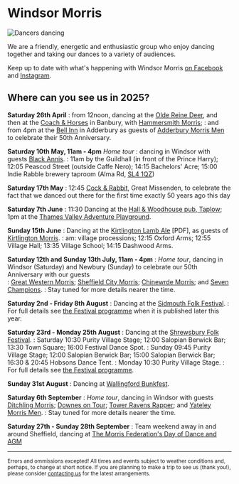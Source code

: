 
Windsor Morris
==============

<img class="img-right" src="/img/IMG_7201.jpg" alt="Dancers dancing" />

We are a friendly, energetic and enthusiastic group who enjoy dancing together and taking our dances to a variety of audiences. 

Keep up to date with what's happening with Windsor Morris 
<a href='https://www.facebook.com/windsormorrisdancers'>on Facebook<i class="stack fab fa-facebook-square"></i></a> and [Instagram](https://www.instagram.com/wmwindsormorris)<i class="stack fab fa-instagram"></i>.

Where can you see us in 2025?
-----------------------------

**Saturday 26th April** 
: from 12noon, dancing at the [Olde Reine Deer](https://whatpub.com/pubs/OXN/11/olde-reine-deer-inn-banbury), and then at the [Coach & Horses](https://whatpub.com/pubs/OXN/61/coach-horses-banbury) in Banbury, with [Hammersmith Morris](https://www.hammersmithmorris.org.uk/);
: and from 4pm at the [Bell Inn](https://whatpub.com/pubs/OXN/133/bell-inn-adderbury) in Adderbury as guests of [Adderbury Morris Men](https://www.adderburymorris.org.uk/) to celebrate their 50th Anniversary.

**Saturday 10th May, 11am - 4pm** _Home tour_
: dancing in Windsor with guests [Black Annis](https://blackannismorris.org/). 
: 11am by the Guildhall (in front of the Prince Harry); 12:05 Peascod Street (outside Caffe Nero); 14:15 Bachelors' Acre; 15:00 Indie Rabble brewery taproom (Alma Rd, [SL4 1QZ](https://www.google.com/maps/place/Indie+Rabble+Brewing+Company/@51.483531,-0.611781,14z/data=!4m6!3m5!1s0x48767bc7ff13d37f:0xa9a2f75892a62a60!8m2!3d51.4835306!4d-0.6117808!16s%2Fg%2F11v4j7x20z?hl=en&entry=ttu&g_ep=EgoyMDI1MDQyMS4wIKXMDSoASAFQAw%3D%3D))

**Saturday 17th May**
: 12:45 [Cock & Rabbit](https://camra.org.uk/pubs/cock-rabbit-the-lee-165398), Great Missenden, to celebrate the fact that we danced out there for the first time exactly 50 years ago this day

**Saturday 7th June**
: 11:30 Dancing at the [Hall & Woodhouse pub, Taplow](https://camra.org.uk/pubs/hall-woodhouse-taplow-taplow-196848); 1pm at the [Thames Valley Adventure Playground](https://www.tvap.co.uk/).

**Sunday 15th June**
: Dancing at the [Kirtlington Lamb Ale](https://kirtlington-morris.org.uk/wp-content/uploads/2025/06/KMM_LA_2025_New_v1.pdf) [PDF], as guests of [Kirtlington Morris](https://kirtlington-morris.org.uk/).
: am: village processions; 12:15 Oxford Arms; 12:55 Village Hall; 13:35 Village School; 14:15 Dashwood Arms.

**Saturday 12th and Sunday 13th July, 11am - 4pm**
: _Home tour_, dancing in Windsor (Saturday) and Newbury (Sunday) to celebrate our 50th Anniversary with our guests  
: [Great Western Morris](https://www.great-western.org.uk/); [Sheffield City Morris](https://sheffieldcitymorris.org.uk/); [Chinewrde Morris](http://www.chinewrde.co.uk/); and [Seven Champions](https://www.facebook.com/groups/sevenchampionsfans/).
: Stay tuned for more details nearer the time.

**Saturday 2nd - Friday 8th August**
: Dancing at the [Sidmouth Folk Festival](https://sidmouthfolkfestival.co.uk/). 
: For full details see [the Festival programme](https://sidmouthfolkfestival.co.uk/display-dance/) when it is published later this year.

**Saturday 23rd - Monday 25th August**
: Dancing at the [Shrewsbury Folk Festival](https://shrewsburyfolkfestival.co.uk/). 
: Saturday 10:30 Purity Village Stage; 12:00 Salopian Berwick Bar; 13:30 Town Square; 16:00 Festival Dance Spot.
: Sunday 09:45 Purity Village Stage; 12:00 Salopian Berwick Bar; 15:00 Salopian Berwick Bar; 16:30 & 20:45 Hobsons Dance Tent.
: Monday 10:30 Purity Village Stage.
: For full details see [the Festival programme](https://shrewsburyfolkfestival.co.uk/line-up/morrisanddancesides/).

**Sunday 31st August**
: Dancing at [Wallingford Bunkfest](http://www.bunkfest.co.uk/).

**Saturday 6th September**
: _Home tour_, dancing in Windsor with guests [Ditchling Morris](https://www.ditchlingmorris.org/); [Downes on Tour](https://www.google.com/search?q=%23downesontourmorris); [Tower Ravens Rapper](https://www.towerravens.org.uk/); and [Yateley Morris Men](https://yateleymorrismen.org.uk/).
: Stay tuned for more details nearer the time.

**Saturday 27th - Sunday 28th September**
: Team weekend away in and around Sheffield, dancing at [The Morris Federation's Day of Dance and AGM](https://www.morrisfed.org.uk/event/morris-federation-day-of-dance-and-agm-2025/)

----

<small>Errors and ommissions excepted!  All times and events subject to weather conditions and, perhaps, to change at short notice. If you are planning to make a trip to see us (thank you!), please consider [contacting us](contact-us/) for the latest arrangements.</small>

